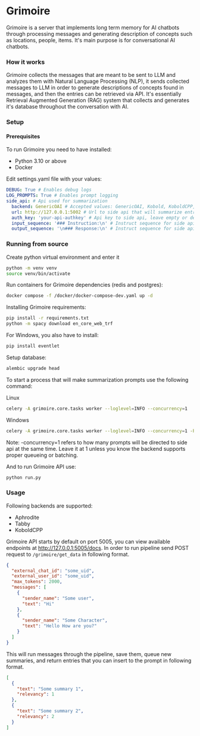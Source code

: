# Grimoire

Grimoire is a server that implements long term memory for AI chatbots through processing messages and generating description of concepts such as locations, people, items. It's main purpose is for conversational AI chatbots.

### How it works
Grimoire collects the messages that are meant to be sent to LLM and analyzes them with Natural Language Processing (NLP), it sends collected messages to LLM in order to generate descriptions of concepts found in messages, and then the entries can be retrieved via API. It's essentially Retrieval Augmented Generation (RAG) system that collects and generates it's database throughout the conversation with AI.

### Setup
#### Prerequisites
To run Grimoire you need to have installed:
- Python 3.10 or above
- Docker


Edit settings.yaml file with your values:
```yaml
DEBUG: True # Enables debug logs
LOG_PROMPTS: True # Enables prompt logging
side_api: # Api used for summarization
  backend: GenericOAI # Accepted values: GenericOAI, Kobold, KoboldCPP, Aphrodite, Tabby
  url: http://127.0.0.1:5002 # Url to side api that will summarize entries
  auth_key: 'your-api-authkey' # Api key to side api, leave empty or delete entry if there is none
  input_sequence: '### Instruction:\n' # Instruct sequence for side api
  output_sequence: '\n### Response:\n' # Instruct sequence for side api
```

### Running from source

Create python virtual environment and enter it
```bash
python -m venv venv
source venv/bin/activate
```

Run containers for Grimoire dependencies (redis and postgres):
```bash
docker compose -f /docker/docker-compose-dev.yaml up -d 
```

Installing Grimoire requirements:
```bash
pip install -r requirements.txt
python -m spacy download en_core_web_trf
```
For Windows, you also have to install:
```bash
pip install eventlet
```

Setup database:

```bash
alembic upgrade head
```

To start a process that will make summarization prompts use the following command:

Linux
```bash
celery -A grimoire.core.tasks worker --loglevel=INFO --concurrency=1
```
Windows
```bash
celery -A grimoire.core.tasks worker --loglevel=INFO --concurrency=1 -P eventlet
```
Note: -concurrency=1 refers to how many prompts will be directed to side api at the same time. Leave it at 1 unless you know the backend supports proper queueing or batching.

And to run Grimoire API use:
```bash
python run.py
```
### Usage
Following backends are supported:

- Aphrodite
- Tabby
- KoboldCPP

Grimoire API starts by default on port 5005, you can view available endpoints at http://127.0.0.1:5005/docs. In order to run pipeline send POST request to `/grimoire/get_data` in following format.

```json
{
  "external_chat_id": "some_uid",
  "external_user_id": "some_uid",
  "max_tokens": 2000,
  "messages": [
    {
      "sender_name": "Some user",
      "text": "Hi"
    },
    {
      "sender_name": "Some Character",
      "text": "Hello How are you?"
    }
  ]
}
```

This will run messages through the pipeline, save them, queue new summaries, and return entries that you can insert to the prompt in following format. 
```json
[
  {
    "text": "Some summary 1",
    "relevancy": 1
  },
  {
    "text": "Some summary 2",
    "relevancy": 2
  }
]
```
